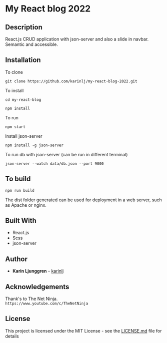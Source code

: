 # My React blog 2022

## Description

React.js CRUD application with json-server and also a slide in navbar. Semantic and accessible.

## Installation

To clone

`git clone https://github.com/karinlj/my-react-blog-2022.git`

To install

`cd my-react-blog`

`npm install`

To run

`npm start`

Install json-server

`npm install -g json-server`

To run db with json-server (can be run in different terminal)

`json-server --watch data/db.json --port 9000`

## To build

`npm run build`

The dist folder generated can be used for deployment in a web server, such as Apache or nginx.

## Built With

- React.js
- Scss
- json-server

## Author

- **Karin Ljunggren** - [karinlj](https://github.com/karinlj)

## Acknowledgements

Thank's to The Net Ninja.  
`https://www.youtube.com/c/TheNetNinja`

## License

This project is licensed under the MIT License - see the [LICENSE.md](LICENSE.md) file for details

